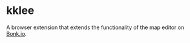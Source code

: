 # kklee
A browser extension that extends the functionality of the map editor on [Bonk.io](https://bonk.io).
